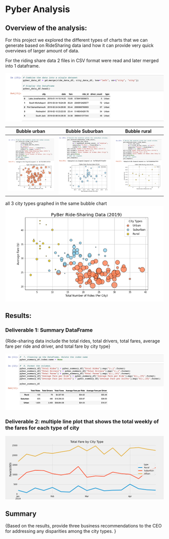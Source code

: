 # Pyber Analysis #

## Overview of the analysis: ##

For this project we explored the different types of charts that we can generate based on RideSharing data iand how it can provide very quick overviews of larger amount of data.

For the riding share data 2 files in CSV format were read and later merged into 1 dataframe.

![](/images/merged_dataframe.png)

 Bubble urban | Bubble Suburban  | Bubble rural 
------------- | ------------- | -------------
 ![](/images/bubble_urban.png) |  ![](/images/bubble_suburban.png)  | ![](/images/bubble_rural.png)

all 3 city types graphed in the same bubble chart
![](/analysis/Fig1.png)


## Results: ##

### Deliverable 1: Summary DataFrame ###


{Ride-sharing data include the total rides, total drivers, total fares, average fare per ride and driver, and total fare by city type}

![](/images/SummaryDataFrame.png)


### Deliverable 2: multiple line plot that shows the total weekly of the fares for each type of city ###
![](/analysis/PyBer_fare_summary.png)

## Summary ##
{Based on the results, provide three business recommendations to the CEO for addressing any disparities among the city types.
}
